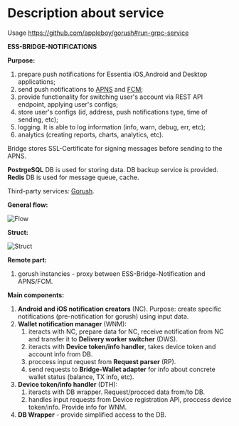 # Description about service

Usage
https://github.com/appleboy/gorush#run-grpc-service


**ESS-BRIDGE-NOTIFICATIONS**


**Purpose:**
1. prepare push notifications for Essentia iOS,Android and Desktop applications;
2. send push notifications to [APNS](https://developer.apple.com/notifications/) and [FCM](https://firebase.google.com/docs/cloud-messaging/);
3. provide functionality for switching user's account via REST API endpoint, applying user's configs;
4. store user's configs (id, address, push notifications type, time of sending, etc);
5. logging. It is able to log information (info, warn, debug, err, etc);
6. analytics (creating reports, charts, analytics, etc).

Bridge stores SSL-Certificate for signing messages before sending to the APNS.

**PostrgeSQL** DB is used for storing data. DB backup service is provided.
**Redis** DB is used for message queue, cache.

Third-party services: [Gorush](https://github.com/appleboy/gorush).

**General flow:**


![Flow](Flow.png)

**Struct:**

![Struct](Struct.png)


**Remote part:**
1. gorush instancies - proxy between ESS-Bridge-Notification and APNS/FCM.


**Main components:**
1. **Android and iOS notification creators** (NC). Purpose: create specific notifications (pre-notification for gorush) using input data.
2. **Wallet notification manager** (WNM):
	1. iteracts with NC, prepare data for NC, receive notification from NC and transfer it to **Delivery worker switcher** (DWS).
	2. iteracts with **Device token/info handler**, takes device token and account info from DB.
	3. proccess input request from **Request parser** (RP).
	4. send requests to **Bridge-Wallet adapter** for info about concrete wallet status (balance, TX info, etc).
3. **Device token/info handler** (DTH):
	1. iteracts with DB wrapper. Request/procced data from/to DB.
	2. handles input requests from Device registration API, proccess device token/info. Provide info for WNM.
4. **DB Wrapper** - provide simplified access to the DB.

